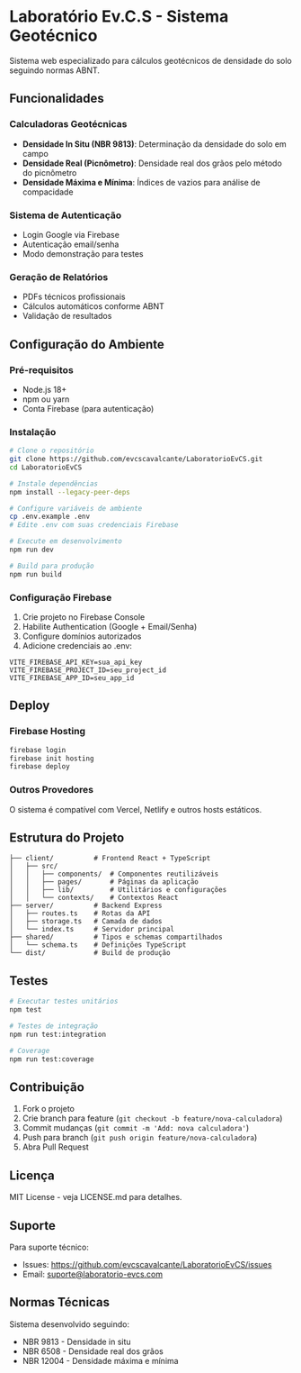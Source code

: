# Laboratório Ev.C.S - Sistema Geotécnico

Sistema web especializado para cálculos geotécnicos de densidade do solo seguindo normas ABNT.

## Funcionalidades

### Calculadoras Geotécnicas
- **Densidade In Situ (NBR 9813)**: Determinação da densidade do solo em campo
- **Densidade Real (Picnômetro)**: Densidade real dos grãos pelo método do picnômetro
- **Densidade Máxima e Mínima**: Índices de vazios para análise de compacidade

### Sistema de Autenticação
- Login Google via Firebase
- Autenticação email/senha
- Modo demonstração para testes

### Geração de Relatórios
- PDFs técnicos profissionais
- Cálculos automáticos conforme ABNT
- Validação de resultados

## Configuração do Ambiente

### Pré-requisitos
- Node.js 18+ 
- npm ou yarn
- Conta Firebase (para autenticação)

### Instalação

```bash
# Clone o repositório
git clone https://github.com/evcscavalcante/LaboratorioEvCS.git
cd LaboratorioEvCS

# Instale dependências
npm install --legacy-peer-deps

# Configure variáveis de ambiente
cp .env.example .env
# Edite .env com suas credenciais Firebase

# Execute em desenvolvimento
npm run dev

# Build para produção
npm run build
```

### Configuração Firebase

1. Crie projeto no Firebase Console
2. Habilite Authentication (Google + Email/Senha)
3. Configure domínios autorizados
4. Adicione credenciais ao .env:

```
VITE_FIREBASE_API_KEY=sua_api_key
VITE_FIREBASE_PROJECT_ID=seu_project_id
VITE_FIREBASE_APP_ID=seu_app_id
```

## Deploy

### Firebase Hosting
```bash
firebase login
firebase init hosting
firebase deploy
```

### Outros Provedores
O sistema é compatível com Vercel, Netlify e outros hosts estáticos.

## Estrutura do Projeto

```
├── client/          # Frontend React + TypeScript
│   ├── src/
│   │   ├── components/  # Componentes reutilizáveis
│   │   ├── pages/       # Páginas da aplicação
│   │   ├── lib/         # Utilitários e configurações
│   │   └── contexts/    # Contextos React
├── server/          # Backend Express
│   ├── routes.ts    # Rotas da API
│   ├── storage.ts   # Camada de dados
│   └── index.ts     # Servidor principal
├── shared/          # Tipos e schemas compartilhados
│   └── schema.ts    # Definições TypeScript
└── dist/            # Build de produção
```

## Testes

```bash
# Executar testes unitários
npm test

# Testes de integração
npm run test:integration

# Coverage
npm run test:coverage
```

## Contribuição

1. Fork o projeto
2. Crie branch para feature (`git checkout -b feature/nova-calculadora`)
3. Commit mudanças (`git commit -m 'Add: nova calculadora'`)
4. Push para branch (`git push origin feature/nova-calculadora`)
5. Abra Pull Request

## Licença

MIT License - veja LICENSE.md para detalhes.

## Suporte

Para suporte técnico:
- Issues: https://github.com/evcscavalcante/LaboratorioEvCS/issues
- Email: suporte@laboratorio-evcs.com

## Normas Técnicas

Sistema desenvolvido seguindo:
- NBR 9813 - Densidade in situ
- NBR 6508 - Densidade real dos grãos
- NBR 12004 - Densidade máxima e mínima